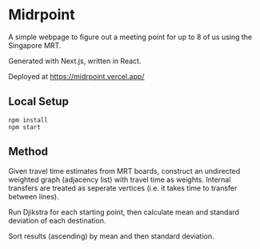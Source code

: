 # Midrpoint

A simple webpage to figure out a meeting point for up to 8 of us using the Singapore MRT.

Generated with Next.js, written in React.

Deployed at https://midrpoint.vercel.app/

## Local Setup

```
npm install
npm start
```

## Method
Given travel time estimates from MRT boards, construct an undirected weighted graph (adjacency list) with travel time as weights. Internal transfers are treated as seperate vertices (i.e. it takes time to transfer between lines).

Run Djikstra for each starting point, then calculate mean and standard deviation of each destination.

Sort results (ascending) by mean and then standard deviation.
